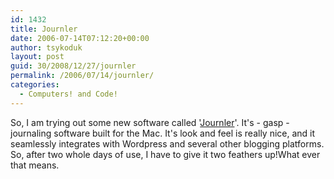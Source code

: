 ```yaml
---
id: 1432
title: Journler
date: 2006-07-14T07:12:20+00:00
author: tsykoduk
layout: post
guid: 30/2008/12/27/journler
permalink: /2006/07/14/journler/
categories:
  - Computers! and Code!
---
```

So, I am trying out some new software called '<a href='http://journler.phildow.net/'>Journler</a>'. It's - gasp - journaling software built for the Mac. It's look and feel is really nice, and it seamlessly integrates with Wordpress and several other blogging platforms. So, after two whole days of use, I have to give it two feathers up!What ever that means.<br />